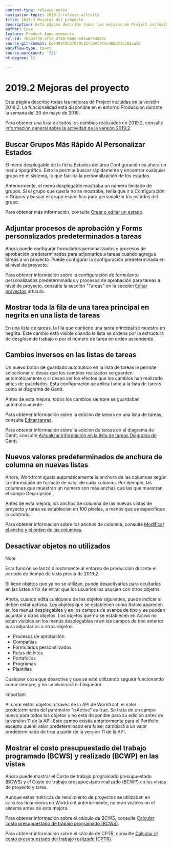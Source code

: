 ```yaml
---
content-type: release-notes
navigation-topic: 2019-2-release-activity
title: 2019.2 Mejoras del proyecto
description: Esta página describe todas las mejoras de Project incluidas en la versión 2019.2. La funcionalidad está disponible en el entorno Producción durante la semana del 20 de mayo de 2019.
author: Luke
feature: Product Announcements
exl-id: 76292f90-af1a-4740-9b8e-b02a6303625c
source-git-commit: be4904f0b37870c1bfc8ec345e468d5fc283aa36
workflow-type: tm+mt
source-wordcount: '721'
ht-degree: 1%

---
```


# 2019.2 Mejoras del proyecto

Esta página describe todas las mejoras de Project incluidas en la versión 2019.2. La funcionalidad está disponible en el entorno Producción durante la semana del 20 de mayo de 2019.

Para obtener una lista de todos los cambios realizados en 2019.2, consulte [Información general sobre la actividad de la versión 2019.2](../../../../product-announcements/product-releases/quarterly-release-archive/2019.2-release-activity/2019.2-release-activity-overview.md).

## Buscar Grupos Más Rápido Al Personalizar Estados

El menú desplegable de la ficha Estados del área Configuración es ahora un menú tipográfico. Esto le permite buscar rápidamente y encontrar cualquier grupo en el sistema, lo que facilita la personalización de los estados.

Anteriormente, el menú desplegable mostraba un número limitado de grupos. Si el grupo que quería no se mostraba, tenía que ir a Configuración > Grupos y buscar el grupo específico para personalizar los estados del grupo.

Para obtener más información, consulte [Crear o editar un estado](../../../../administration-and-setup/customize-workfront/creating-custom-status-and-priority-labels/create-or-edit-a-status.md).

## Adjuntar procesos de aprobación y Forms personalizados predeterminados a tareas

Ahora puede configurar formularios personalizados y procesos de aprobación predeterminados para adjuntarlos a tareas cuando agregue tareas a un proyecto. Puede configurar la configuración predeterminada en el nivel de proyecto.

Para obtener información sobre la configuración de formularios personalizados predeterminados y procesos de aprobación para tareas a nivel de proyecto, consulte la sección &quot;Tareas&quot; en la sección [Editar proyectos](../../../../manage-work/projects/manage-projects/edit-projects.md) artículo.

## Mostrar toda la fila de una tarea principal en negrita en una lista de tareas

En una lista de tareas, la fila que contiene una tarea principal se muestra en negrita. Este cambio está visible cuando la lista se ordena por la estructura de desglose de trabajo o por el número de tarea en orden ascendente.

## Cambios inversos en las listas de tareas

Un nuevo botón de guardado automático en la lista de tareas le permite seleccionar si desea que los cambios realizados se guarden automáticamente o si desea ver los efectos que los cambios han realizado antes de guardarlos. Esta configuración se aplica tanto a la lista de tareas como al diagrama de Gantt.

Antes de esta mejora, todos los cambios siempre se guardaban automáticamente.

Para obtener información sobre la edición de tareas en una lista de tareas, consulte [Editar tareas](../../../../manage-work/tasks/manage-tasks/edit-tasks.md).

Para obtener información sobre la edición de tareas en el diagrama de Gantt, consulte [Actualizar información en la lista de tareas Diagrama de Gantt](../../../../manage-work/gantt-chart/use-the-gantt-chart/update-info-task-list-gantt.md).

## Nuevos valores predeterminados de anchura de columna en nuevas listas

Ahora, Workfront ajusta automáticamente la anchura de las columnas según la información de formato de valor de cada columna. Por ejemplo, las columnas que muestran un número son más anchas que las que muestran el campo Descripción .

Antes de esta mejora, los anchos de columna de las nuevas vistas de proyecto y tarea se establecían en 100 píxeles, a menos que se especifique lo contrario.

Para obtener información sobre los anchos de columna, consulte [Modificar el ancho y el orden de las columnas](../../../../reports-and-dashboards/reports/reporting-elements/modify-column-width-order.md).

## Desactivar objetos no utilizados

>[!NOTE]
>
>Esta función se lanzó directamente al entorno de producción durante el periodo de tiempo de vista previa de 2019.2.

Si tiene objetos que ya no se utilizan, puede desactivarlos para ocultarlos en las listas a fin de evitar que los usuarios los asocien con otros objetos.

Ahora, cuando edita cualquiera de los objetos siguientes, puede indicar si deben estar activos. Los objetos que se establecen como Activo aparecen en los menús desplegables y en los campos de avance de tipo y se pueden adjuntar a otros objetos. Los objetos que no se establecen en Activo no están visibles en los menús desplegables ni en los campos de tipo anterior para adjuntarlos a otros objetos.

* Procesos de aprobación
* Compañías
* Formularios personalizados
* Rutas de hitos
* Portafolios
* Programas
* Plantillas

Cualquier cosa que desactive y que se esté utilizando seguirá funcionando como siempre, y no se eliminará ni bloqueará.

>[!IMPORTANT]
>
>Al crear estos objetos a través de la API de Workfront, el valor predeterminado del parámetro &quot;isActive&quot; es true. Se trata de un campo nuevo para todos los objetos y no está disponible para su edición antes de la versión 11 de la API. Este campo existía anteriormente para el Portfolio, excepto que el valor predeterminado era false; cambiará a un valor predeterminado de true a partir de la versión 11 de la API.

## Mostrar el costo presupuestado del trabajo programado (BCWS) y realizado (BCWP) en las vistas

Ahora puede mostrar el Coste de trabajo programado presupuestado (BCWS) y el Coste de trabajo presupuestado realizado (BCWP) en las vistas de proyecto y tarea.

Aunque estas métricas de rendimiento de proyectos se utilizaban en cálculos financieros en Workfront anteriormente, no eran visibles en el sistema antes de esta mejora.

Para obtener información sobre el cálculo de BCWS, consulte [Calcular costo presupuestado de trabajo programado (BCWS)](../../../../manage-work/projects/project-finances/calculate-bcws.md).

Para obtener información sobre el cálculo de CPTR, consulte [Calcular el costo presupuestado del trabajo realizado (CPTR)](../../../../manage-work/projects/project-finances/calculate-bcwp.md).

